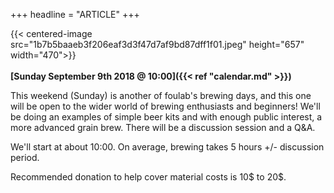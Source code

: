 +++
headline = "ARTICLE"
+++

{{< centered-image src="1b7b5baaeb3f206eaf3d3f47d7af9bd87dff1f01.jpeg" height="657" width="470">}}
</br>
</br>
__[Sunday September 9th 2018 @ 10:00]({{< ref "calendar.md" >}})__


This weekend (Sunday) is another of foulab's brewing days, and this one will be open to the wider world of brewing enthusiasts and beginners! We'll be doing an examples of simple beer kits and with enough public interest, a more advanced grain brew.  There will be a discussion session and a Q&A. 

We'll start at about 10:00.  On average, brewing takes 5 hours +/- discussion period.

Recommended donation to help cover material costs is 10$ to 20$.
